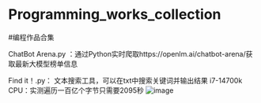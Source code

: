 # Programming_works_collection
#编程作品合集

ChatBot Arena.py
：通过Python实时爬取https://openlm.ai/chatbot-arena/获取最新大模型榜单信息


Find it！.py：
文本搜索工具，可以在txt中搜索关键词并输出结果
i7-14700k CPU：实测遍历一百亿个字节只需要2095秒
![image](https://github.com/user-attachments/assets/d72245ac-7125-4a81-a08f-0623b8db7836)



